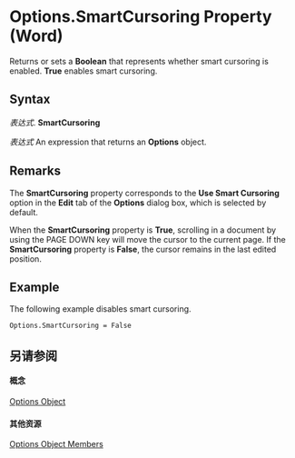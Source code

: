 
# Options.SmartCursoring Property (Word)

Returns or sets a  **Boolean** that represents whether smart cursoring is enabled. **True** enables smart cursoring.


## Syntax

 _表达式_. **SmartCursoring**

 _表达式_ An expression that returns an **Options** object.


## Remarks

The  **SmartCursoring** property corresponds to the **Use Smart Cursoring** option in the **Edit** tab of the **Options** dialog box, which is selected by default.

When the  **SmartCursoring** property is **True**, scrolling in a document by using the PAGE DOWN key will move the cursor to the current page. If the **SmartCursoring** property is **False**, the cursor remains in the last edited position.


## Example

The following example disables smart cursoring.


```
Options.SmartCursoring = False
```


## 另请参阅


#### 概念


[Options Object](873b7b99-3fe1-fd89-9ece-a9355cb827dc.md)
#### 其他资源


[Options Object Members](http://msdn.microsoft.com/library/76cd9dfe-6bbb-4c3d-0bfc-79a62bedd15e%28Office.15%29.aspx)